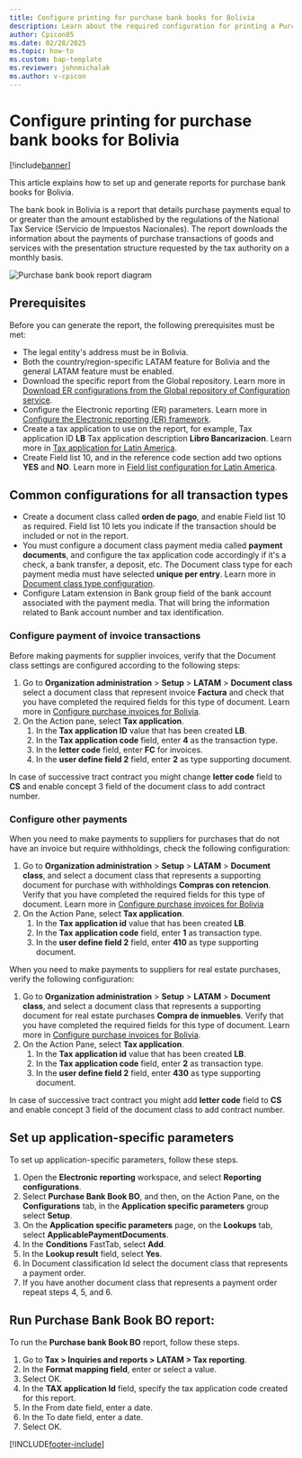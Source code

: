 ```yaml
---
title: Configure printing for purchase bank books for Bolivia
description: Learn about the required configuration for printing a Purchase Bank Book report for Bolivia. 
author: Cpicon85
ms.date: 02/28/2025
ms.topic: how-to
ms.custom: bap-template
ms.reviewer: johnmichalak
ms.author: v-cpicon
---
```


# Configure printing for purchase bank books for Bolivia

[!include[banner](../../includes/banner.md)]

This article explains how to set up and generate reports for purchase bank books for Bolivia.

The bank book in Bolivia is a report that details purchase payments equal to or greater than the amount established by the regulations of the National Tax Service (Servicio de Impuestos Nacionales). The report downloads the information about the payments of purchase transactions of goods and services with the presentation structure requested by the tax authority on a monthly basis.


![Purchase bank book report diagram](https://github.com/MicrosoftDocs/Dynamics-365-Operations/blob/ltm-purchase-bank-book-report-Bo-cpicon85/articles/finance/localizations/media/LTM-Purchase-bank-book.png)

## Prerequisites

Before you can generate the report, the following prerequisites must be met:

- The legal entity's address must be in Bolivia.
- Both the country/region-specific LATAM feature for Bolivia and the general LATAM feature must be enabled.
- Download the specific report from the Global repository. Learn more in [Download ER configurations from the Global repository of Configuration service](er-download-configurations-global-repo.md). 
- Configure the Electronic reporting (ER) parameters. Learn more in [Configure the Electronic reporting (ER) framework](../../../fin-ops-core/dev-itpro/analytics/electronic-reporting-er-configure-parameters.md).
- Create a tax application to use on the report, for example, Tax application ID **LB** Tax application description **Libro Bancarizacion**. Learn more in [Tax application for Latin America](ltm-core-tax-application.md).
- Create Field list 10, and in the reference code section add two options **YES** and **NO**. Learn more in [Field list configuration for Latin America](ltm-core-field-master-lists.md).

## Common configurations for all transaction types

-	Create a document class called **orden de pago**, and enable Field list 10 as required. Field list 10 lets you indicate if the transaction should be included or not in the report.
-	You must configure a document class payment media called **payment documents**, and configure the tax application code accordingly if it's a check, a bank transfer, a deposit, etc. The Document class type for each payment media must have selected **unique per entry**. Learn more in [Document class type configuration](ltm-core-document-class-type.md).
- Configure Latam extension in Bank group field of the bank account associated with the payment media. That will bring the information related to Bank account number and tax identification.
  
### Configure payment of invoice transactions

Before making payments for supplier invoices, verify that the Document class settings are configured according to the following steps: 

1. Go to **Organization administration** > **Setup** > **LATAM** > **Document class** select a document class that represent invoice **Factura** and check that you have completed the required fields for this type of document. Learn more in [Configure purchase invoices for Bolivia](ltm-Configure-invoices-Bolivia.md).
1. On the Action pane, select **Tax application**.
   1. In the **Tax application ID** value that has been created **LB**.
   1. In the **Tax application code** field, enter **4** as the transaction type.
   1. In the **letter code** field, enter **FC** for invoices.
   1. In the **user define field 2** field, enter **2** as type supporting document.

In case of successive tract contract you might change **letter code** field to **CS** and enable concept 3 field of the document class to add contract number.

### Configure other payments 

When you need to make payments to suppliers for purchases that do not have an invoice but require withholdings, check the following configuration:

1. Go to **Organization administration** > **Setup** > **LATAM** > **Document class**, and select a document class that represents a supporting document for purchase with withholdings **Compras con retencion**. Verify that you have completed the required fields for this type of document. Learn more in [Configure purchase invoices for Bolivia](ltm-Configure-invoices-Bolivia.md)
1. On the Action Pane, select **Tax application**.
   1. In the **Tax application id** value that has been created **LB**.
   1. In the **Tax application code** field, enter **1** as transaction type.
   1. In the **user define field 2** field, enter **410** as type supporting document.

When you need to make payments to suppliers for real estate purchases, verify the following configuration:

1. Go to **Organization administration** > **Setup** > **LATAM** > **Document class**, and select a document class that represents a supporting document for real estate purchases **Compra de inmuebles**. Verify that you have completed the required fields for this type of document. Learn more in [Configure purchase invoices for Bolivia](ltm-Configure-invoices-Bolivia.md).
1. On the Action Pane, select **Tax application**.
   1. In the **Tax application id** value that has been created **LB**.
   1. In the **Tax application code** field, enter **2** as transaction type.
   1. In the **user define field 2** field, enter **430** as type supporting document.    

In case of successive tract contract you might add **letter code** field to **CS** and enable concept 3 field of the document class to add contract number.

## Set up application-specific parameters

To set up application-specific parameters, follow these steps.

1. Open the **Electronic reporting** workspace, and select **Reporting configurations**.
1. Select **Purchase Bank Book BO**, and then, on the Action Pane, on the **Configurations** tab, in the **Application specific parameters** group select **Setup**.
1. On the **Application specific parameters** page, on the **Lookups** tab, select **ApplicablePaymentDocuments**.
1. In the **Conditions** FastTab, select **Add**.
1. In the **Lookup result** field, select **Yes**.
1. In Document classification Id select the document class that represents a payment order. 
1. If you have another document class that represents a payment order repeat steps 4, 5, and 6.  

## Run Purchase Bank Book BO report:

To run the **Purchase bank Book BO** report, follow these steps.

1. Go to **Tax > Inquiries and reports > LATAM > Tax reporting**.
1. In the **Format mapping field**, enter or select a value.
1. Select OK.
1. In the **TAX application Id** field, specify the tax application code created for this report.
1. In the From date field, enter a date.
1. In the To date field, enter a date.
1. Select OK.

[!INCLUDE[footer-include](../../../includes/footer-banner.md)]
